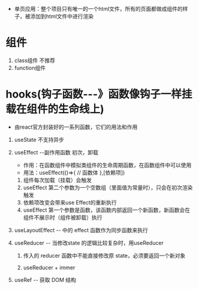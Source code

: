 - 单页应用：整个项目只有唯一的一个html文件，所有的页面都做成组件的样子，被添加到html文件中进行渲染
# 组件
1. class组件   不推荐
2. function组件

# hooks(钩子函数---》函数像钩子一样挂载在组件的生命线上)
- 由react官方封装好的一系列函数，它们的用法和作用
1. useState 不支持异步
2. useEffect --副作用函数  初次，卸载
    - 作用：在函数组件中模拟类组件的生命周期函数，在函数组件中可以使用
    - 用法：useEffect(()=>{
        // 函数体
    },[依赖项])
    1. 组件每次加载（挂载）会触发
    2. useEffect 第二个参数为一个空数组（里面值为常量时），只会在初次渲染触发
    3. 依赖项改变会带来use Effect的重新执行
    4. useEffect 第一个参数是函数，该函数内部返回一个新函数，新函数会在组件不展示时（组件被卸载）执行
3. useLayoutEffect -- 中的 effect 函数作为同步函数来执行

4. useReducer -- 当修改state 的逻辑比较复杂时，用useReducer

      1. 传入的 reducer 函数中不能直接修改原 state，必须要返回一个新对象

      2. useReducer + immer 
5. useRef -- 获取 DOM 结构